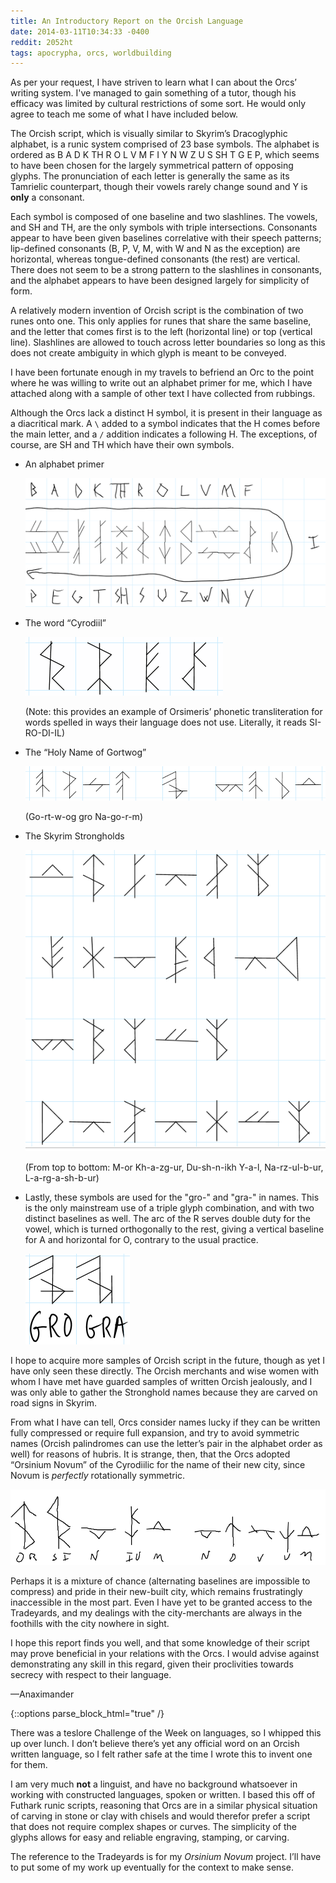 ```yaml
---
title: An Introductory Report on the Orcish Language
date: 2014-03-11T10:34:33 -0400
reddit: 2052ht
tags: apocrypha, orcs, worldbuilding
---
```


As per your request, I have striven to learn what I can about the Orcs’
writing system. I've managed to gain something of a tutor, though his efficacy
was limited by cultural restrictions of some sort. He would only agree to teach
me some of what I have included below.

The Orcish script, which is visually similar to Skyrim’s Dracoglyphic alphabet,
is a runic system comprised of 23 base symbols. The alphabet is ordered as B A D
K TH R O L V M F I Y N W Z U S SH T G E P, which seems to have been chosen for
the largely symmetrical pattern of opposing glyphs. The pronunciation of each
letter is generally the same as its Tamrielic counterpart, though their vowels
rarely change sound and Y is **only** a consonant.

Each symbol is composed of one baseline and two slashlines. The vowels, and SH
and TH, are the only symbols with triple intersections. Consonants appear to
have been given baselines correlative with their speech patterns; lip-defined
consonants (B, P, V, M, with W and N as the exception) are horizontal, whereas
tongue-defined consonants (the rest) are vertical. There does not seem to be a
strong pattern to the slashlines in consonants, and the alphabet appears to have
been designed largely for simplicity of form.

A relatively modern invention of Orcish script is the combination of two runes
onto one. This only applies for runes that share the same baseline, and the
letter that comes first is to the left (horizontal line) or top (vertical line).
Slashlines are allowed to touch across letter boundaries so long as this does
not create ambiguity in which glyph is meant to be conveyed.

I have been fortunate enough in my travels to befriend an Orc to the point where
he was willing to write out an alphabet primer for me, which I have attached
along with a sample of other text I have collected from rubbings.

Although the Orcs lack a distinct H symbol, it is present in their language as a
diacritical mark. A `\` added to a symbol indicates that the H comes before the
main letter, and a `/` addition indicates a following H. The exceptions, of
course, are SH and TH which have their own symbols.

- An alphabet primer

    ![Alphabet Primer][alphabet]

- The word “Cyrodiil”

    ![Cyrodiil][cyrodiil]

    (Note: this provides an example of Orsimeris’ phonetic transliteration
    for words spelled in ways their language does not use. Literally, it reads
    SI-RO-DI-IL)

- The “Holy Name of Gortwog”

    ![Holy Name of Gortwog][gortwog]

    (Go-rt-w-og gro Na-go-r-m)

- The Skyrim Strongholds

    ![Strongholds][strongholds]

    (From top to bottom: M-or Kh-a-zg-ur, Du-sh-n-ikh Y-a-l, Na-rz-ul-b-ur,
    L-a-rg-a-sh-b-ur)

- Lastly, these symbols are used for the "gro-" and "gra-" in names. This is the
only mainstream use of a triple glyph combination, and with two distinct
baselines as well. The arc of the R serves double duty for the vowel, which is
turned orthogonally to the rest, giving a vertical baseline for A and horizontal
for O, contrary to the usual practice.

    ![gro and gra][gro-gra]

I hope to acquire more samples of Orcish script in the future, though as yet I
have only seen these directly. The Orcish merchants and wise women with whom I
have met have guarded samples of written Orcish jealously, and I was only able
to gather the Stronghold names because they are carved on road signs in Skyrim.

From what I have can tell, Orcs consider names lucky if they can be written
fully compressed or require full expansion, and try to avoid symmetric names
(Orcish palindromes can use the letter’s pair in the alphabet order as well) for
reasons of hubris. It is strange, then, that the Orcs adopted “Orsinium Novum”
of the Cyrodiilic for the name of their new city, since Novum is *perfectly*
rotationally symmetric.

![Orsinium Novum][orsinium]

Perhaps it is a mixture of chance (alternating baselines are impossible to
compress) and pride in their new-built city, which remains frustratingly
inaccessible in the most part. Even I have yet to be granted access to the
Tradeyards, and my dealings with the city-merchants are always in the foothills
with the city nowhere in sight.

I hope this report finds you well, and that some knowledge of their script may
prove beneficial in your relations with the Orcs. I would advise against
demonstrating any skill in this regard, given their proclivities towards secrecy
with respect to their language.

—Anaximander

[alphabet]: ./images/orcish-alphabet.png "Alphabet primer"
[cyrodiil]: ./images/orcish-cyrodiil.png "Cyrodiil"
[gortwog]: ./images/orcish-gortwog.png "Holy Name of Gortwog"
[gro-gra]: ./images/orcish-gro-gra.png "Gro and Gra"
[orsinium]: ./images/orcish-orsinium.png "Orsinium Novum"
[strongholds]: ./images/orcish-strongholds.png "Strongholds"

{::options parse_block_html="true" /}
<aside id="about-text">
There was a teslore Challenge of the Week on languages, so I whipped this up
over lunch. I don’t believe there’s yet any official word on an Orcish written
language, so I felt rather safe at the time I wrote this to invent one for them.

I am very much **not** a linguist, and have no background whatsoever in working
with constructed languages, spoken or written. I based this off of Futhark runic
scripts, reasoning that Orcs are in a similar physical situation of carving in
stone or clay with chisels and would therefor prefer a script that does not
require complex shapes or curves. The simplicity of the glyphs allows for easy
and reliable engraving, stamping, or carving.

The reference to the Tradeyards is for my *Orsinium Novum* project. I’ll have to
put some of my work up eventually for the context to make sense.
</aside>
